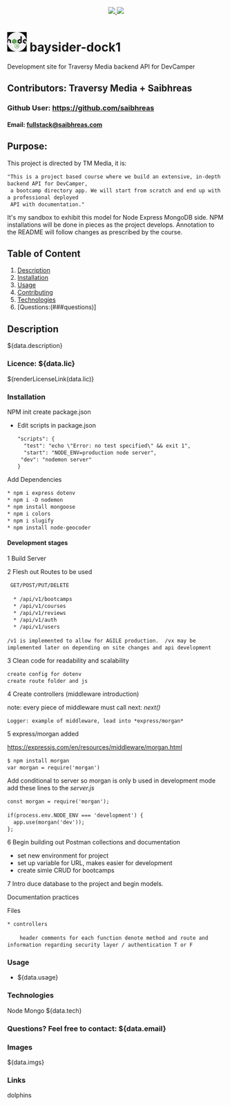 <p align='center'>
  <a href="https://github.com/saibhreas">
    <img src="https://img.shields.io/badge/GitHub-100000?style=flat&logo=github&logoColor=white">
  </a>
  
  <a href='https://www.linkedin.com/in/siobhanknuttel'>
      <img src='https://img.shields.io/badge/LinkedIn-blue?style=flat&logo=linkedin&labelColor=blue'>
  </a>
</p>

# ![node icon](./img/NodeJS_small.png) baysider-dock1

Development site for Traversy Media backend API for DevCamper

  ## Contributors: Traversy Media + Saibhreas
  
  ### Github User: https://github.com/saibhreas
  
  #### Email: fullstack@saibhreas.com
  
  ## Purpose: 

  This project is directed by TM Media, it is:

    "This is a project based course where we build an extensive, in-depth backend API for DevCamper,
     a bootcamp directory app. We will start from scratch and end up with a professional deployed 
     API with documentation."

  It's my sandbox to exhibit this model for Node Express  MongoDB side.  NPM installations will be done in pieces as the project develops.
  Annotation to the README will follow changes as prescribed by the course.
  
  ## Table of Content
  
  1. [Description](##description)
  2. [Installation](###installation)
  3. [Usage](###usage)
  4. [Contributing](###contributing)
  5. [Technologies](###technologies)
  6. [Questions:(###questions)]
  
  ## Description
  
  ${data.description}
    
  ### Licence: ${data.lic}
  
  ${renderLicenseLink(data.lic)}
  
  ### Installation

NPM init create package.json

  - Edit scripts in package.json

        "scripts": {
          "test": "echo \"Error: no test specified\" && exit 1",
          "start": "NODE_ENV=production node server",
         "dev": "nodemon server"
        }


Add Dependencies

    * npm i express dotenv
    * npm i -D nodemon
    * npm install mongoose
    * npm i colors
    * npm i slugify
    * npm install node-geocoder

#### Development stages
  1 Build Server

  2 Flesh out Routes to be used

     GET/POST/PUT/DELETE

      * /api/v1/bootcamps
      * /api/v1/courses
      * /api/v1/reviews
      * /api/v1/auth
      * /api/v1/users
  
    /v1 is implemented to allow for AGILE production.  /vx may be implemented later on depending on site changes and api development 

  3 Clean code for readability and scalability

    create config for dotenv
    create route folder and js
    
  4 Create controllers (middleware introduction)

  note: every piece of middleware must call next: *next()*

    Logger: example of middleware, lead into *express/morgan*

  5 express/morgan   added

  https://expressjs.com/en/resources/middleware/morgan.html

    $ npm install morgan
    var morgan = require('morgan')

  Add conditional to server so morgan is only b used in development mode add these lines to the *server.js*

    const morgan = require('morgan');
    
    if(process.env.NODE_ENV === 'development') {
      app.use(morgan('dev'));
    };
    
  6 Begin building out Postman collections and documentation

  - set new environment for project
  - set up variable for URL, makes easier for development
  - create simle CRUD for bootcamps

  7 Intro duce database to the project and begin models.
  

Documentation practices

  Files

    * controllers

        header comments for each function denote method and route and information regarding security layer / authentication T or F
        
  ### Usage

  * ${data.usage}  
  
  ### Technologies
  
  Node
  Mongo
  ${data.tech}
  ### Questions? Feel free to contact: ${data.email}
  
  ### Images
  
  ${data.imgs}
  
  ### Links
  dolphins
  